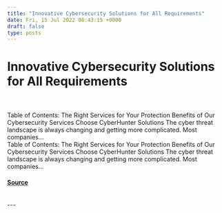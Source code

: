 ```yaml
---
title: "Innovative Cybersecurity Solutions for All Requirements"
date: Fri, 15 Jul 2022 08:43:15 +0000
draft: false
type: posts
---
```

# Innovative Cybersecurity Solutions for All Requirements

<br/>

<br/>
Table of Contents: The Right Services for Your Protection Benefits of Our Cybersecurity Services Choose CyberHunter Solutions The cyber threat landscape is always changing and getting more complicated. Most companies...
<br/>
Table of Contents: The Right Services for Your Protection Benefits of Our Cybersecurity Services Choose CyberHunter Solutions The cyber threat landscape is always changing and getting more complicated. Most companies...

#### [Source](https://cyberhunter.solutions/innovative-cybersecurity-solutions-for-all-requirements/)

<br/>
---
